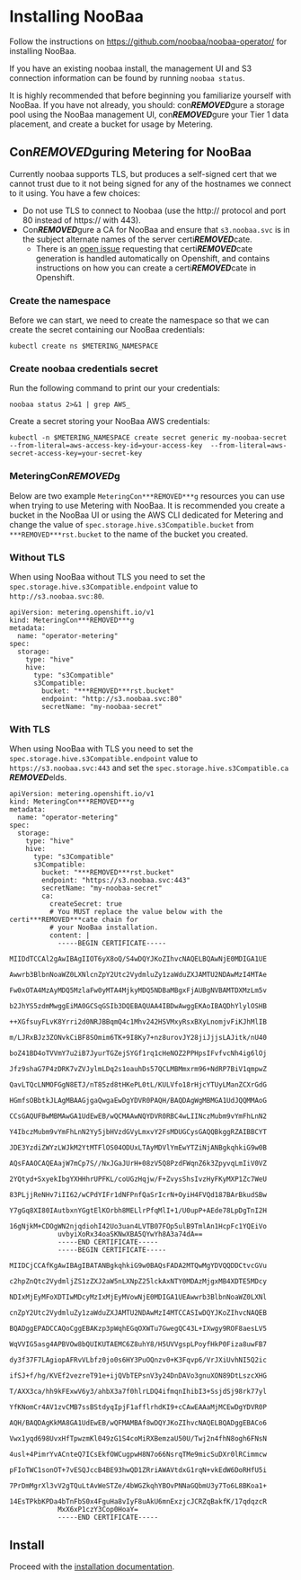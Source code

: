 # Installing NooBaa

Follow the instructions on https://github.com/noobaa/noobaa-operator/ for installing NooBaa.

If you have an existing noobaa install, the management UI and S3 connection information can be found by running `noobaa status`.

It is highly recommended that before beginning you familiarize yourself with NooBaa.
If you have not already, you should: con***REMOVED***gure a storage pool using the NooBaa management UI, con***REMOVED***gure your Tier 1 data placement, and create a bucket for usage by Metering.

## Con***REMOVED***guring Metering for NooBaa

Currently noobaa supports TLS, but produces a self-signed cert that we cannot trust due to it not being signed for any of the hostnames we connect to it using.
You have a few choices:

- Do not use TLS to connect to Noobaa (use the http:// protocol and port 80 instead of https:// with 443).
- Con***REMOVED***gure a CA for NooBaa and ensure that `s3.noobaa.svc` is in the subject alternate names of the server certi***REMOVED***cate.
  - There is an [open issue](https://github.com/noobaa/noobaa-operator/issues/43#issue-487679497) requesting that certi***REMOVED***cate generation is handled automatically on Openshift, and contains instructions on how you can create a certi***REMOVED***cate in Openshift.

### Create the namespace

Before we can start, we need to create the namespace so that we can create the secret containing our NooBaa credentials:

```
kubectl create ns $METERING_NAMESPACE
```

### Create noobaa credentials secret

Run the following command to print our your credentials:

```
noobaa status 2>&1 | grep AWS_
```

Create a secret storing your NooBaa AWS credentials:

```
kubectl -n $METERING_NAMESPACE create secret generic my-noobaa-secret --from-literal=aws-access-key-id=your-access-key  --from-literal=aws-secret-access-key=your-secret-key
```

### MeteringCon***REMOVED***g

Below are two example `MeteringCon***REMOVED***g` resources you can use when trying to use Metering with NooBaa.
It is recommended you create a bucket in the NooBaa UI or using the AWS CLI dedicated for Metering and change the value of `spec.storage.hive.s3Compatible.bucket` from `***REMOVED***rst.bucket` to the name of the bucket you created.

### Without TLS

When using NooBaa without TLS you need to set the `spec.storage.hive.s3Compatible.endpoint` value to `http://s3.noobaa.svc:80`.

```
apiVersion: metering.openshift.io/v1
kind: MeteringCon***REMOVED***g
metadata:
  name: "operator-metering"
spec:
  storage:
    type: "hive"
    hive:
      type: "s3Compatible"
      s3Compatible:
        bucket: "***REMOVED***rst.bucket"
        endpoint: "http://s3.noobaa.svc:80"
        secretName: "my-noobaa-secret"
```

### With TLS

When using NooBaa with TLS you need to set the `spec.storage.hive.s3Compatible.endpoint` value to `https://s3.noobaa.svc:443` and set the `spec.storage.hive.s3Compatible.ca` ***REMOVED***elds.

```
apiVersion: metering.openshift.io/v1
kind: MeteringCon***REMOVED***g
metadata:
  name: "operator-metering"
spec:
  storage:
    type: "hive"
    hive:
      type: "s3Compatible"
      s3Compatible:
        bucket: "***REMOVED***rst.bucket"
        endpoint: "https://s3.noobaa.svc:443"
        secretName: "my-noobaa-secret"
        ca:
          createSecret: true
          # You MUST replace the value below with the certi***REMOVED***cate chain for
          # your NooBaa installation.
          content: |
            -----BEGIN CERTIFICATE-----
            MIIDdTCCAl2gAwIBAgIIOT6yX8oQ/S4wDQYJKoZIhvcNAQELBQAwNjE0MDIGA1UE
            Awwrb3BlbnNoaWZ0LXNlcnZpY2Utc2VydmluZy1zaWduZXJAMTU2NDAwMzI4MTAe
            Fw0xOTA4MzAyMDQ5MzlaFw0yMTA4MjkyMDQ5NDBaMBgxFjAUBgNVBAMTDXMzLm5v
            b2JhYS5zdmMwggEiMA0GCSqGSIb3DQEBAQUAA4IBDwAwggEKAoIBAQDhYlylOSHB
            ++XGfsuyFLvK8Yrri2d0NRJBBqmQ4c1Mhv242HSVMxyRsxBXyLnomjvFiKJhMlIB
            m/LJRxBJz3ZONvkCiBF8SOmim6TK+9I8Ky7+nz8urovJY28jiJjjsLAJitk/nU40
            boZ41BD4oTVVmY7u2iB7JyurTGZejSYGf1rq1cHeNOZ2PPHpsIFvfvcNh4ig6lOj
            Jfz9shaG7P4zDRK7vZVJylmLDq2s1oauhDs57QCLMBMmxrm96+NdRP7BiV1qmpwZ
            QavLTQcLNMOFGgN8ETJ/nT85zd8tHKePL0tL/KULVfo18rHjcYTUyLManZCXrGdG
            HGmfsOBbtkJLAgMBAAGjgaQwgaEwDgYDVR0PAQH/BAQDAgWgMBMGA1UdJQQMMAoG
            CCsGAQUFBwMBMAwGA1UdEwEB/wQCMAAwNQYDVR0RBC4wLIINczMubm9vYmFhLnN2
            Y4IbczMubm9vYmFhLnN2Yy5jbHVzdGVyLmxvY2FsMDUGCysGAQQBkggRZAIBBCYT
            JDE3YzdiZWYzLWJkM2YtMTFlOS04ODUxLTAyMDVlYmEwYTZiNjANBgkqhkiG9w0B
            AQsFAAOCAQEAajW7mCp7S//NxJGaJUrH+08zV5Q8PzdFWqnZ6k3ZpyvqLmIiV0VZ
            2YQtyd+SxyekIbgYXHHhrUPFKL/coUGzHqjw/F+ZvysShsIvzHyFKyMXP1Zc7WeU
            83PLjjReNHv7iII62/wCPdYIFr1dNFPnfQaSrIcrN+OyiH4FVQd187BArBkudSBw
            Y7gGq8XI80IAutbxnYGgtElKOrbh8MELlrPfqMlI+1/U0upP+AEde78LpDgTnI2H
            16gNjkM+CDOgWN2njqdiohI42Uo3uan4LVTB07FOp5ulB9TmlAn1HcpFc1YQEiVo
            uvbyiXoRx34oaSKNwXBA5QYwYh8A3a74dA==
            -----END CERTIFICATE-----
            -----BEGIN CERTIFICATE-----
            MIIDCjCCAfKgAwIBAgIBATANBgkqhkiG9w0BAQsFADA2MTQwMgYDVQQDDCtvcGVu
            c2hpZnQtc2VydmljZS1zZXJ2aW5nLXNpZ25lckAxNTY0MDAzMjgxMB4XDTE5MDcy
            NDIxMjEyMFoXDTIwMDcyMzIxMjEyMVowNjE0MDIGA1UEAwwrb3BlbnNoaWZ0LXNl
            cnZpY2Utc2VydmluZy1zaWduZXJAMTU2NDAwMzI4MTCCASIwDQYJKoZIhvcNAQEB
            BQADggEPADCCAQoCggEBAKzp3pWqhEGqOXWTu7GwegQC43L+IXwgy9ROF8aesLV5
            WqVVIG5asg4APBVOw8bQUIKUTAEMC6Z8uhY8/H5UVVgspLPoyfHkP0Fiza8uwFB7
            dy3f37F7LAgiopAFRvVLbfz0jo0s6HY3PuOQnzv0+K3Fqvp6/VrJXiUvhNI5Q2ic
            ifSJ+f/hg/KVEf2vezreT91e+ijQVbTEPsnV3y24DnDAVo3gnuXON89DtLszcXHG
            T/AXX3ca/hh9kFExwV6y3/ahbX3a7f0hlrLDQ4ifmqnIhibI3+SsjdSj98rk77yl
            YfKNomCr4AV1zvCMB7ssBStdyqIpjF1afflrhdKI9+cCAwEAAaMjMCEwDgYDVR0P
            AQH/BAQDAgKkMA8GA1UdEwEB/wQFMAMBAf8wDQYJKoZIhvcNAQELBQADggEBACo6
            Vwx1yqd698UvxHfTpwzmKl049zG1S4coMiRXBemzaU50U/Twj2n4fhN8ogh6FNsN
            4usl+4PimrYvACnteQ7ICsEkfOWCugpwH8N7o66NsrqTMe9micSuDXr0lRCimmcw
            pFIoTWC1sonOT+7vESQJccB4BE93hwQD1ZRriAWAVtdxG1rqN+vkEdW6DoRHfU5i
            7PrDmMgrXl3vV2gTQuLtAvWeSTZe/4bWGZkqhYBOvPNNaGQbmU3y7To6L8BKoa1+
            14EsTPkbKPDa4bTnFbS0x4FguHa8vIyF8uAkU6mnExzjcJCRZqBakfK/17qdqzcR
            MxX6xP1czY3Cop0HoaY=
            -----END CERTIFICATE-----
```

## Install

Proceed with the [installation documentation](../install-metering.md).
